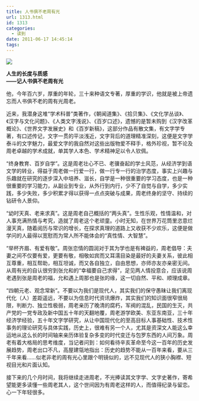```yaml
---
title: 人书俱不老周有光
url: 1313.html
id: 1313
categories:
  - 读到
date: 2011-06-17 14:45:14
tags:
---
```


![](http://photo.guolaijie.com/rooufer/attachments/month_1106/n2011617144124.jpg)  
  

**人生的长度与质感  
——记人书俱不老周有光**

  
他，今年百六岁，厚重的年轮，三十来种语文专著，厚重的学识，他就是被上帝遗忘而人书俱不老的周有光周老。  
  
近来，我潜身这堆“学术科普”类著作，《朝闻道集》、《拾贝集》、《文化学丛谈》、《汉字与文化问题》、《人类文字浅说》、《百岁口述》，遗憾的是暂未购到《汉字改革概论》、《世界文字发展史》和《百岁新稿》，这部分作品有散文集，有文字学专著，有口述传记，文字一贯的平淡浅近，文字背后的道理精准深刻，这便是文字学泰斗的文字魅力，最爱文字的我自然对这些出版物爱不释手，格外珍视，暂不论及周老卓越的学术成就，单其学人本色、学术精神足以令人钦佩。  
  
“终身教育、百岁自学”。这是周老壮心不已、老骥奋起的学士风范，从经济学到语文学的转业，得益于周老做一行爱一行，做一行专一行的治学态度，事实上兴趣与乐趣就在研究的逐步深入中培养、滋长，自学是一种很重要的学习态度，也是一种很重要的学习能力，从副业到专业，从外行到内行，少不了自觉与自学，多少实践，多少失败，多少积累才得以获得一点点突破与成果，周老终身的坚守、持续的钻研令人景仰。  
  
“幼时天真、老来求真”。这是周老自己概括的“两头真”。生性乐观，性情温和，对人事充满热情与考究，造就了周老这个老顽童。小时无知，在世界万花筒里恣意烂漫天真，随着阅历与常识的增长，在探求真理的道路上又收获不少欢乐，这便是做学问的人最得以宽慰而为常人所不能体会的“真性情、大智慧”。  
  
“举杯齐眉、有爱有敬”。周张恋情的圆润对于其为学也是有裨益的，周老倡导：夫妻之间不仅要有爱，更要有敬，相敬如宾而又耳濡目染是最好的夫妻关系，彼此相互尊重，相互帮助，相互坦诚，而又各自独立，自由思想，亦师亦友亦亲密无间。从周有光的自认很穷到张允和的“幸福要自己求得”，足见两人情投意合，应该说周老遇到张是周老的福，允和遇上周那也是张的缘，这一切自然、平和、顺理成章。  
  
“四朝元老、观念常新”。不要以为我们是现代人，其实我们的保守愚昧让我们离现代化（人）差距遥远，不要以为信息时代资讯爆炸，其实我们的知识面很窄很局限，判断力、独立性极弱，周老亲历了晚清的腐朽，军阀的混乱，民国的生灭，共产党的一党专政及新中国五十年的天翻地覆，周老游学欧美、东亚东南亚，三十年经济学经验，五十年文字学研究，从让中国现代化的至高目标人事基础性、技术性事务的理论研究与具体实践，历史上，很难有另一个人，尤其是资深文人能这么幸运地从这么长的时间轴来亲历体验复杂多变的时代变迁与包罗东西的人间万象。周老有着大格局的思考维度，当记者问到：如何看待辛亥革命至今这一百年的历史发展趋势，周老出口不凡，高屋建瓴地指出：历史的趋势不能从一百年来看，要从三千年来看……似老非老的周有光心里跟个明镜似的，远不见现代人的狭小胸襟、短视目光和片面认知。  
  
接下来的几个月时间，我将继续走进周老，不光捧读其文字学、文字史著作，寄希望能更多读懂一些周老其人，这个世间因为有周老这样的人，而值得纪录与留恋。心一下年轻很多。